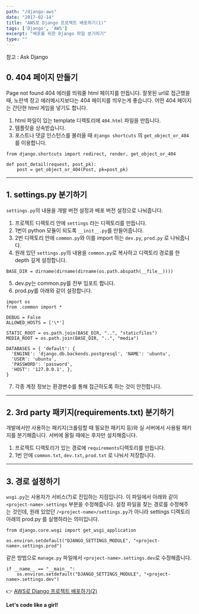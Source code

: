 ```yaml
---
path: "/django-aws"
date: "2017-02-14"
title: "AWS로 Django 프로젝트 배포하기(1)"
tags: ['Django', 'AWS']
excerpt: "배포를 위한 Django 파일 분기하기"
type: ""
---
```


참고 : Ask Django

## 0. 404 페이지 만들기

Page not found 404 에러를 띄워줄 html 페이지를 만듭니다. 잘못된 url로 접근했을 때, 노란색 장고 에러메시지보다는 404 페이지를 띄우는게 좋습니다. 어떤 404 페이지는 간단한 html 게임을 넣기도 합니다.

1. html 파일이 있는 template 디렉토리에 `404.html` 파일을 만듭니다.
2. 템플릿을 상속받습니다.
3. 포스트나 댓글 인스턴스를 불러올 때 `django shortcuts` 의 `get_object_or_404`를 이용합니다.

```
from django.shortcuts import redirect, render, get_object_or_404

def post_detail(request, post_pk):
    post = get_object_or_404(Post, pk=post_pk)
```

---

## 1. settings.py 분기하기
`settings.py`의 내용을 개발 버전 설정과 배포 버전 설정으로 나눠줍니다.

1. 프로젝트 디렉토리 안에 `settings` 라는 디렉토리를 만듭니다.
2. 1번이 python 모듈이 되도록 `__init__.py`를 만들어줍니다.
3. 2번 디렉토리 안에 `common.py`와 이를 import 하는 `dev.py`, `prod.py` 로 나눠줍니다.
4. 원래 있던 `settings.py`의 내용을 `common.py`로 복사하고 디렉토리 경로를 한 depth 깊게 설정합니다.
```
BASE_DIR = dirname(dirname(dirname(os.path.abspath(__file__))))
```
5. dev.py는 common.py를 전부 임포트 합니다.
6. prod.py를 아래와 같이 설정합니다.

```
import os
from .common import *

DEBUG = False
ALLOWED_HOSTS = ['\*']

STATIC_ROOT = os.path.join(BASE_DIR, "..", "staticfiles")
MEDIA_ROOT = os.path.join(BASE_DIR, "..", "media")

DATABASES = { 'default': {
  'ENGINE': 'django.db.backends.postgresql', 'NAME': 'ubuntu',
  'USER': 'ubuntu',
  'PASSWORD': 'password',
  'HOST': '127.0.0.1', },
}
```

7. 각종 계정 정보는 환경변수를 통해 접근하도록 하는 것이 안전합니다.

---

## 2. 3rd party 패키지(requirements.txt) 분기하기

개발에서만 사용하는 패키지(크롤링할 때 필요한 패키지 등)와 실 서버에서 사용될 패키지를 분기해줍니다. 서버에 올릴 때에는 후자만 설치해줍니다.

1. 프로젝트 디렉토리가 있는 경로에 `requirements`디렉토리를 만듭니다.
2. 1번 안에 `common.txt`, `dev.txt`, `prod.txt` 로 나눠서 저장합니다.

---

## 3. 경로 설정하기
`wsgi.py`는 사용자가 서비스(?)로 진입하는 지점입니다. 이 파일에서 아래와 같이 `<project-name>.settings` 부분을 수정해줍니다. 설정 파일을 찾는 경로를 수정해주는 것인데, 원래 있었던 `/<project-name>/settings.py`가 아니라 settings 디렉토리 아래의 prod.py 를 실행하라는 의미입니다.

```
from django.core.wsgi import get_wsgi_application

os.environ.setdefault("DJANGO_SETTINGS_MODULE", "<project-name>.settings.prod")
```

같은 방법으로 `manage.py` 파일에서 `<project-name>.settings.dev`로 수정해줍니다.

```
if __name__ == "__main__":
    os.environ.setdefault("DJANGO_SETTINGS_MODULE", "<project-name>.settings.dev")
```

:point_right: [AWS로 Django 프로젝트 배포하기(2)](/aws-deploy)

__Let's code like a girl!__
